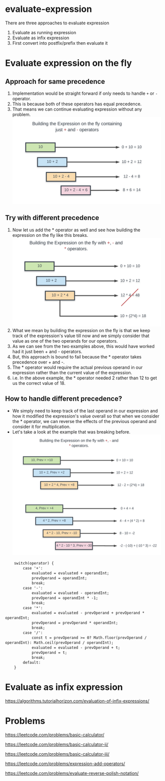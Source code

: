 # evaluate-expression
There are three approaches to evaluate expression
1. Evaluate as running expression
2. Evaluate as infix expression
3. First convert into postfix/prefix then evaluate it  

# Evaluate expression on the fly
## Approach for same precedence
1. Implementation would be straight forward if only needs to handle `+` or `-` operator. 
2. This is because both of these operators has equal precedence. 
3. That means we can continue evaluating expression without any problem.
![](282_Expression_Add_Operators_Diag_2.png)

## Try with different precedence
1. Now let us add the * operator as well and see how building the expression on the fly like this breaks.
![](282_Expression_Add_Operators_Diag_3.png)
2. What we mean by building the expression on the fly is that we keep track of the expression's value till now and we simply consider that value as one of the two operands for our operators. 
3. As we can see from the two examples above, this would have worked had it just been + and - operators.
4. But, this approach is bound to fail because the * operator takes precedence over + and -. 
5.  The * operator would require the actual previous operand in our expression rather than the current value of the expression.
6.  i.e. In the above example, the * operator needed 2 rather than 12 to get us the correct value of 18.

## How to handle different precedence?
- We simply need to keep track of the last operand in our expression and how it modified the expression's value overall so that when we consider the * operator, we can reverse the effects of the previous operand and consider it for multiplication.
- Let's take a look at the example that was breaking before.
![](282_Expression_Add_Operators_Diag_4.png)

```
    switch(operator) {
        case '+':
            evaluated = evaluated + operandInt;
            prevOperand = operandInt;
            break;
        case '-':
            evaluated = evaluated - operandInt;
            prevOperand = operandInt * -1;
            break;
        case '*':
            evaluated = evaluated - prevOperand + prevOperand * operandInt;
            prevOperand = prevOperand * operandInt;
            break;
        case '/':
            const t = prevOperand >= 0? Math.floor(prevOperand / operandInt): Math.ceil(prevOperand / operandInt);
            evaluated = evaluated - prevOperand + t;
            prevOperand = t;
            break;
        default:                                                
    }
```
# Evaluate as infix expression
https://algorithms.tutorialhorizon.com/evaluation-of-infix-expressions/

# Problems
https://leetcode.com/problems/basic-calculator/

https://leetcode.com/problems/basic-calculator-ii/

https://leetcode.com/problems/basic-calculator-iii/

https://leetcode.com/problems/expression-add-operators/

https://leetcode.com/problems/evaluate-reverse-polish-notation/